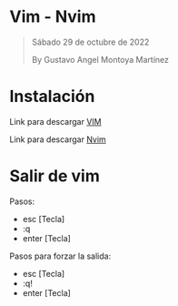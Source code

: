 # Vim - Nvim 

> 
> Sábado 29 de octubre de 2022
> 
> By Gustavo Angel Montoya Martínez
> 

# Instalación 

Link para descargar [VIM](https://www.vim.org/download.php)

Link para descargar [Nvim](https://neovim.io/)

# Salir de vim

Pasos:

- esc [Tecla]
- :q
- enter [Tecla]

Pasos para forzar la salida:

- esc [Tecla]
- :q!
- enter [Tecla]

